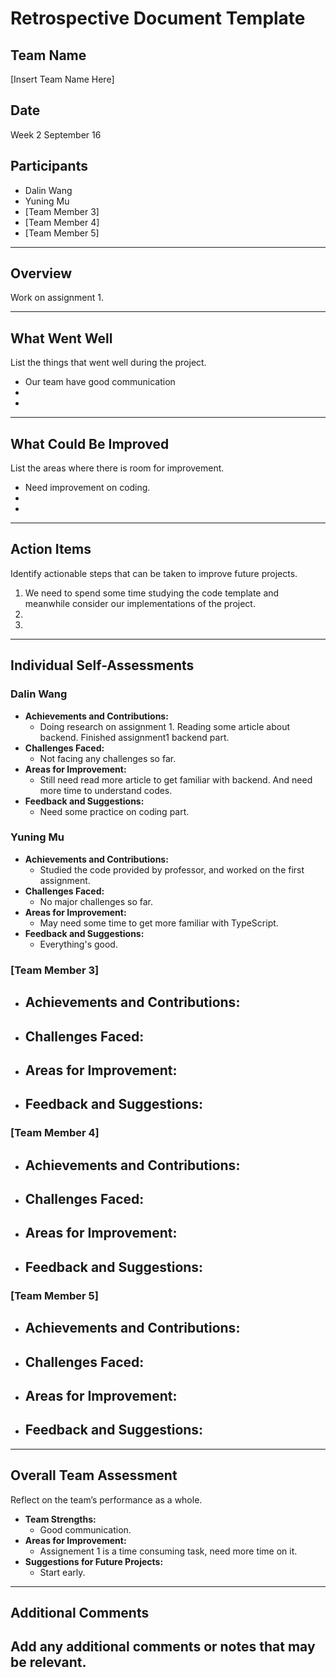 # Retrospective Document Template

## Team Name
[Insert Team Name Here]

## Date
Week 2 September 16

## Participants
- Dalin Wang
- Yuning Mu
- [Team Member 3]
- [Team Member 4]
- [Team Member 5]

---

## Overview
Work on assignment 1.

---

## What Went Well
List the things that went well during the project.
- Our team have good communication 
-
-

---

## What Could Be Improved
List the areas where there is room for improvement.
- Need improvement on coding.
-
-

---

## Action Items
Identify actionable steps that can be taken to improve future projects.
1. We need to spend some time studying the code template and meanwhile consider our implementations of the project.
2.
3.

---

## Individual Self-Assessments
### Dalin Wang
- **Achievements and Contributions:**
  - Doing research on assignment 1. Reading some article about backend. Finished assignment1 backend part.
- **Challenges Faced:**
  - Not facing any challenges so far.
- **Areas for Improvement:**
  - Still need read more article to get familiar with backend. And need more time to understand codes.
- **Feedback and Suggestions:**
  - Need some practice on coding part.

### Yuning Mu
- **Achievements and Contributions:**
  - Studied the code provided by professor, and worked on the first assignment.
- **Challenges Faced:**
  - No major challenges so far.
- **Areas for Improvement:**
  -  May need some time to get more familiar with TypeScript.
- **Feedback and Suggestions:**
  - Everything's good.

### [Team Member 3]
- **Achievements and Contributions:**
  -
- **Challenges Faced:**
  -
- **Areas for Improvement:**
  -
- **Feedback and Suggestions:**
  -

### [Team Member 4]
- **Achievements and Contributions:**
  -
- **Challenges Faced:**
  -
- **Areas for Improvement:**
  -
- **Feedback and Suggestions:**
  -

### [Team Member 5]
- **Achievements and Contributions:**
  -
- **Challenges Faced:**
  -
- **Areas for Improvement:**
  -
- **Feedback and Suggestions:**
  -

---

## Overall Team Assessment
Reflect on the team’s performance as a whole.
- **Team Strengths:**
  - Good communication.
- **Areas for Improvement:**
  - Assignement 1 is a time consuming task, need more time on it.
- **Suggestions for Future Projects:**
  - Start early.

---

## Additional Comments
Add any additional comments or notes that may be relevant.
-

